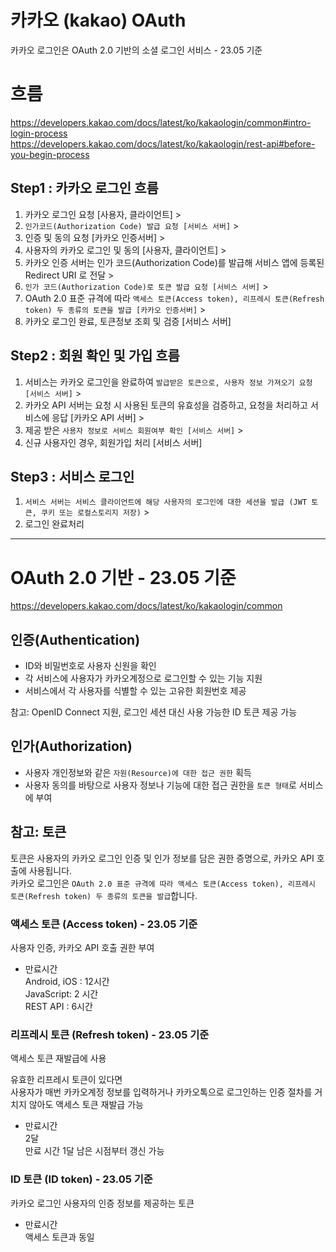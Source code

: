 # 카카오 (kakao) OAuth

카카오 로그인은 OAuth 2.0 기반의 소셜 로그인 서비스 - 23.05 기준

# 흐름

https://developers.kakao.com/docs/latest/ko/kakaologin/common#intro-login-process
https://developers.kakao.com/docs/latest/ko/kakaologin/rest-api#before-you-begin-process

## Step1 : 카카오 로그인 흐름

1. 카카오 로그인 요청 [사용자, 클라이언트] >
2. `인가코드(Authorization Code) 발급 요청 [서비스 서버]` >
3. 인증 및 동의 요청 [카카오 인증서버] >
4. 사용자의 카카오 로그인 및 동의 [사용자, 클라이언트] >
5. 카카오 인증 서버는 인가 코드(Authorization Code)를 발급해 서비스 앱에 등록된 Redirect URI 로 전달 >
6. `인가 코드(Authorization Code)로 토큰 발급 요청 [서비스 서버]` >
7. OAuth 2.0 표준 규격에 따라 `액세스 토큰(Access token), 리프레시 토큰(Refresh token) 두 종류의 토큰을 발급 [카카오 인증서버]` >
8. 카카오 로그인 완료, 토큰정보 조회 및 검증 [서비스 서버]

## Step2 : 회원 확인 및 가입 흐름

1. 서비스는 카카오 로그인을 완료하여 `발급받은 토큰으로, 사용자 정보 가져오기 요청 [서비스 서버]` >
2. 카카오 API 서버는 요청 시 사용된 토큰의 유효성을 검증하고, 요청을 처리하고 서비스에 응답 [카카오 API 서버] >
3. 제공 받은 `사용자 정보로 서비스 회원여부 확인 [서비스 서버]` >
4. 신규 사용자인 경우, 회원가입 처리 [서비스 서버]

## Step3 : 서비스 로그인

1. `서비스 서버는 서비스 클라이언트에 해당 사용자의 로그인에 대한 세션을 발급 (JWT 토큰, 쿠키 또는 로컬스토리지 저장)` >
2. 로그인 완료처리

---

# OAuth 2.0 기반 - 23.05 기준

https://developers.kakao.com/docs/latest/ko/kakaologin/common

## 인증(Authentication)

- ID와 비밀번호로 사용자 신원을 확인
- 각 서비스에 사용자가 카카오계정으로 로그인할 수 있는 기능 지원
- 서비스에서 각 사용자를 식별할 수 있는 고유한 회원번호 제공

참고: OpenID Connect 지원, 로그인 세션 대신 사용 가능한 ID 토큰 제공 가능

## 인가(Authorization)

- 사용자 개인정보와 같은 `자원(Resource)에 대한 접근 권한` 획득
- 사용자 동의를 바탕으로 사용자 정보나 기능에 대한 접근 권한을 `토큰 형태`로 서비스에 부여

## 참고: 토큰

토큰은 사용자의 카카오 로그인 인증 및 인가 정보를 담은 권한 증명으로, 카카오 API 호출에 사용됩니다.  
카카오 로그인은 `OAuth 2.0 표준 규격에 따라 액세스 토큰(Access token), 리프레시 토큰(Refresh token) 두 종류의 토큰을 발급`합니다.

### 액세스 토큰 (Access token) - 23.05 기준

사용자 인증, 카카오 API 호출 권한 부여

- 만료시간  
  Android, iOS : 12시간  
  JavaScript: 2 시간  
  REST API : 6시간

### 리프레시 토큰 (Refresh token) - 23.05 기준

액세스 토큰 재발급에 사용

유효한 리프레시 토큰이 있다면  
사용자가 매번 카카오계정 정보를 입력하거나 카카오톡으로 로그인하는 인증 절차를 거치지 않아도 액세스 토큰 재발급 가능

- 만료시간  
  2달  
  만료 시간 1달 남은 시점부터 갱신 가능

### ID 토큰 (ID token) - 23.05 기준

카카오 로그인 사용자의 인증 정보를 제공하는 토큰

- 만료시간  
  액세스 토큰과 동일

